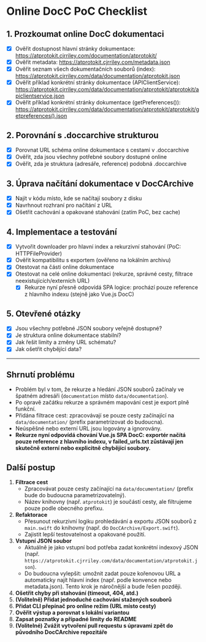 # Online DocC PoC Checklist

## 1. Prozkoumat online DocC dokumentaci
- [x] Ověřit dostupnost hlavní stránky dokumentace: https://atprotokit.cjrriley.com/documentation/atprotokit/
- [x] Ověřit metadata: https://atprotokit.cjrriley.com/metadata.json
- [x] Ověřit seznam všech dokumentačních souborů (index): https://atprotokit.cjrriley.com/data/documentation/atprotokit.json
- [x] Ověřit příklad konkrétní stránky dokumentace (APIClientService): https://atprotokit.cjrriley.com/data/documentation/atprotokit/atprotokit/apiclientservice.json
- [x] Ověřit příklad konkrétní stránky dokumentace (getPreferences()): https://atprotokit.cjrriley.com/data/documentation/atprotokit/atprotokit/getpreferences().json

## 2. Porovnání s .doccarchive strukturou
- [x] Porovnat URL schéma online dokumentace s cestami v .doccarchive
- [x] Ověřit, zda jsou všechny potřebné soubory dostupné online
- [x] Ověřit, zda je struktura (adresáře, reference) podobná .doccarchive

## 3. Úprava načítání dokumentace v DocCArchive
- [x] Najít v kódu místo, kde se načítají soubory z disku
- [x] Navrhnout rozhraní pro načítání z URL
- [x] Ošetřit cachování a opakované stahování (zatím PoC, bez cache)

## 4. Implementace a testování
- [x] Vytvořit downloader pro hlavní index a rekurzivní stahování (PoC: HTTPFileProvider)
- [x] Ověřit kompatibilitu s exportem (ověřeno na lokálním archivu)
- [x] Otestovat na části online dokumentace
- [x] Otestovat na celé online dokumentaci (rekurze, správné cesty, filtrace neexistujících/externích URL)
  - [x] Rekurze nyní přesně odpovídá SPA logice: prochází pouze reference z hlavního indexu (stejně jako Vue.js DocC)

## 5. Otevřené otázky
- [x] Jsou všechny potřebné JSON soubory veřejně dostupné?
- [x] Je struktura online dokumentace stabilní?
- [x] Jak řešit limity a změny URL schématu?
- [x] Jak ošetřit chybějící data?

---

## Shrnutí problému
- Problém byl v tom, že rekurze a hledání JSON souborů začínaly ve špatném adresáři (`documentation` místo `data/documentation`).
- Po opravě začátku rekurze a správném mapování cest je export plně funkční.
- Přidána filtrace cest: zpracovávají se pouze cesty začínající na `data/documentation/` (prefix parametrizovat do budoucna).
- Neúspěšné nebo externí URL jsou logovány a ignorovány.
- **Rekurze nyní odpovídá chování Vue.js SPA DocC: exportér načítá pouze reference z hlavního indexu, v failed_urls.txt zůstávají jen skutečně externí nebo explicitně chybějící soubory.**

## Další postup
1. **Filtrace cest**
   - Zpracovávat pouze cesty začínající na `data/documentation/` (prefix bude do budoucna parametrizovatelný).
   - Název knihovny (např. `atprotokit`) je součástí cesty, ale filtrujeme pouze podle obecného prefixu.
2. **Refaktorace**
   - Přesunout rekurzivní logiku prohledávání a exportu JSON souborů z `main.swift` do knihovny (např. do `DocCArchive/Export.swift`).
   - Zajistit lepší testovatelnost a opakované použití.
3. **Vstupní JSON soubor**
   - Aktuálně je jako vstupní bod potřeba zadat konkrétní indexový JSON (např. `https://atprotokit.cjrriley.com/data/documentation/atprotokit.json`).
   - Do budoucna vylepšit: umožnit zadat pouze kořenovou URL a automaticky najít hlavní index (např. podle konvence nebo metadata.json). Tento krok je náročnější a bude řešen později.
4. **Ošetřit chyby při stahování (timeout, 404, atd.)**
5. **(Volitelně) Přidat jednoduché cachování stažených souborů**
6. **Přidat CLI přepínač pro online režim (URL místo cesty)**
7. **Ověřit výstup a porovnat s lokální variantou**
8. **Zapsat poznatky a případné limity do README** 
9. **(Volitelné) Zvážit vytvoření pull requestu s úpravami zpět do původního DocCArchive repozitáře** 